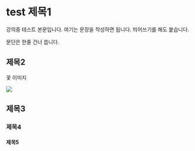 # test 제목1

강의중 테스트 본문입니다. 여기는 문장을 작성하면 됩니다.
띄어쓰기를 해도 붙습니다.

문단은 한줄 건너 씁니다.

## 제목2

꽃 이미지

![](https://t1.daumcdn.net/cfile/blog/993CFE4E5D64978514)

## 제목3



### 제목4



#### 제목5

